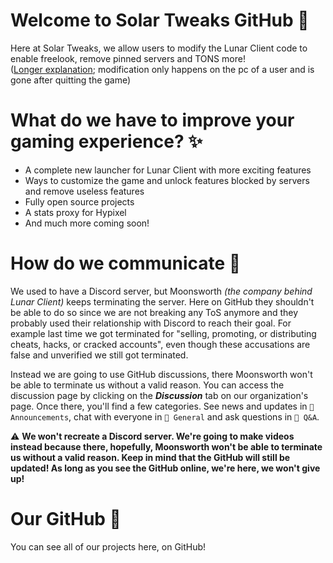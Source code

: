 # Welcome to Solar Tweaks GitHub 👋

Here at Solar Tweaks, we allow users to modify the Lunar Client code to enable freelook, remove pinned servers and TONS more!  
([Longer explanation](https://github.com/Solar-Tweaks/SolarPatcher/wiki/Explanation); modification only happens on the pc of a user and is gone after quitting the game)

# What do we have to improve your gaming experience? ✨
  * A complete new launcher for Lunar Client with more exciting features
  * Ways to customize the game and unlock features blocked by servers and remove useless features
  * Fully open source projects
  * A stats proxy for Hypixel
  * And much more coming soon!

# How do we communicate 💬

We used to have a Discord server, but Moonsworth *(the company behind Lunar Client)* keeps terminating the server. Here on GitHub they shouldn't be able to do so since we are not breaking any ToS anymore and they probably used their relationship with Discord to reach their goal. For example last time we got terminated for "selling, promoting, or distributing cheats, hacks, or cracked accounts", even though these accusations are false and unverified we still got terminated.

Instead we are going to use GitHub discussions, there Moonsworth won't be able to terminate us without a valid reason. You can access the discussion page by clicking on the ***Discussion*** tab on our organization's page. Once there, you'll find a few categories. See news and updates in `📣 Announcements`, chat with everyone in `💬 General` and ask questions in `🙏 Q&A`.

⚠️ **We won't recreate a Discord server. We're going to make videos instead because there, hopefully, Moonsworth won't be able to terminate us without a valid reason. Keep in mind that the GitHub will still be updated! As long as you see the GitHub online, we're here, we won't give up!**

# Our GitHub 🦑
You can see all of our projects here, on GitHub!
